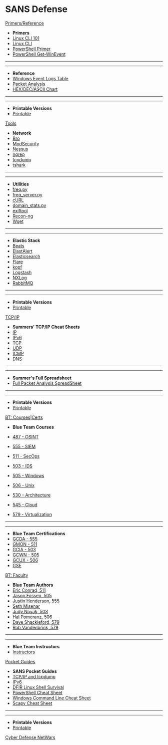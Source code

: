 SANS Defense
======


[Primers/Reference]()

- **Primers**
-	[Linux CLI 101](Tools/LinuxCLI101.md)
-	[Linux CLI](Tools/LinuxCLI.md)
-   [PowerShell Primer](Tools/PowerShell.md)
-	[PowerShell Get-WinEvent](Tools/Get-WinEvent.md)
-   ----
-   ----
- **Reference**
-	[Windows Event Logs Table](Tools/WindowsEventLogsTable.md)
-   [Packet Analysis](Packets.md)
- <a href='Tools/tcpip/ascii.html' target='_blank'>HEX/DEC/ASCII Chart</a>
-   ----
-   ----
- **Printable Versions**
- [Printable](Printables.md)


[Tools]()

- **Network**
- [Bro](Tools/Bro.md)
- [ModSecurity](Tools/ModSecurity.md)
- [Nessus](Tools/Nessus.md)
- [ngrep](Tools/ngrep.md)
- [tcpdump](Tools/tcpdump.md)
- [tshark](Tools/tshark.md)
-   ----
-   ----
- **Utilities**
- [freq.py](Tools/freq.py.md)
- [freq_server.py](Tools/freq_server.py.md)
- [cURL](Tools/curl.md)
- [domain_stats.py](Tools/domain_stats.py)
- [exiftool](Tools/exiftool)
- [Recon-ng](Tools/Recon-ng.md)
- [Wget](Tools/Wget.md)
-   ----
-   ----
- **Elastic Stack**
- [Beats](Tools/beats.md)
- [ElastAlert](Tools/ElastAlert.md)
- [Elasticsearch](Tools/Elasticsearch.md)
- [Flare](Tools/Flare.md)
- [kopf](Tools/kopf.md)
- [Logstash](Tools/Logstash.md)
- [NXLog](Tools/NXLog.md)
- [RabbitMQ](Tools/RabbitMQ.md)
-   ----
-   ----
- **Printable Versions**
- [Printable](Printables.md)

[TCP/IP]()

- **Summers' TCP/IP Cheat Sheets**
- <a href='Tools/tcpip/ip.html' target='_blank'>IP</a>
- <a href='Tools/tcpip/ipv6.html' target='_blank'>IPv6</a>
- <a href='Tools/tcpip/tcp.html' target='_blank'>TCP</a>
- <a href='Tools/tcpip/udp.html' target='_blank'>UDP</a>
- <a href='Tools/tcpip/icmp.html' target='_blank'>ICMP</a>
- <a href='Tools/tcpip/dns.html' target='_blank'>DNS</a>
-   ----
-   ----
- **Summer's Full Spreadsheet**
-   [Full Packet Analysis SpreadSheet](Packets.md)
-   ----
-   ----
- **Printable Versions**
- [Printable](Printables.md)

[BT: Courses|Certs]()

- **Blue Team Courses**
- <a href='https://www.sans.org/sec487' target='_blank'>487 - OSINT</a>
- <a href='https://www.sans.org/sec555' target='_blank'>555 - SIEM</a>
- <a href='https://www.sans.org/sec511' target='_blank'>511 - SecOps</a>
- <a href='https://www.sans.org/sec503' target='_blank'>503 - IDS</a>
- <a href='https://www.sans.org/sec505' target='_blank'>505 - Windows</a>
- <a href='https://www.sans.org/sec506' target='_blank'>506 - Unix</a>
- <a href='https://www.sans.org/sec530' target='_blank'>530 - Architecture</a>
- <a href='https://www.sans.org/sec545' target='_blank'>545 - Cloud</a>

- <a href='https://www.sans.org/sec579' target='_blank'>579 - Virtualization</a>
-   ----
-   ----
- **Blue Team Certifications**
- <a href='https://giac.org/gcda' target='_blank'>GCDA - 555</a>
- <a href='https://giac.org/gmon' target='_blank'>GMON - 511</a>
- <a href='https://giac.org/gcia' target='_blank'>GCIA - 503</a>
- <a href='https://giac.org/gcwn' target='_blank'>GCWN - 505</a>
- <a href='https://giac.org/gcux' target='_blank'>GCUX - 506</a>
- <a href='https://giac.org/gse' target='_blank'>GSE</a>



[BT: Faculty]()

- **Blue Team Authors**
- <a href='https://www.sans.org/instructors/Eric-Conrad' target='_blank'>Eric Conrad, 511</a>
- <a href='https://www.sans.org/instructors/Jason-Fossen' target='_blank'>Jason Fossen, 505</a>
- <a href='https://www.sans.org/instructors/Justin-Henderson' target='_blank'>Justin Henderson, 555</a>
- <a href='https://www.sans.org/instructors/Seth-Misenar' target='_blank'>Seth Misenar</a>
- <a href='https://www.sans.org/instructors/Judy-Novak' target='_blank'>Judy Novak, 503</a>
- <a href='https://www.sans.org/instructors/Hal-Pomeranz' target='_blank'>Hal Pomeranz, 506</a>
- <a href='https://www.sans.org/instructors/Dave-Shackleford' target='_blank'>Dave Shackleford, 579</a>
- <a href='https://isc.sans.edu/handler_list.html#rob-vandenbrink' target='_blank'>Rob Vandenbrink, 579</a>
-   ----
-   ----
- **Blue Team Instructors**
- [Instructors](instructors.md)

[Pocket Guides]()

- **SANS Pocket Guides**
- <a href='Tools/pdfs/tcpip.pdf' target='_blank'>TCP/IP and tcpdump</a>
- <a href='Tools/pdfs/ipv6_tcpip_pocketguide.pdf' target='_blank'>IPv6</a>
- <a href='Tools/pdfs/linux-shell-survival-guide.pdf' target='_blank'>DFIR Linux Shell Survival</a>
- <a href='Tools/pdfs/PowerShellCheatSheet_v41.pdf' target='_blank'>PowerShell Cheat Sheet</a>
- <a href='Tools/pdfs/windows-command-line-sheet.pdf' target='_blank'>Windows Command Line Cheat Sheet</a>
- <a href='Tools/pdfs/ScapyCheatSheet_v0.2.pdf' target='_blank'>Scapy Cheat Sheet</a>
-   ----
-   ----
- **Printable Versions**
- [Printable](Printables.md)

<a href='https://www.sans.org/netwars/cyber-defense' target='_blank'>Cyber Defense NetWars</a>
